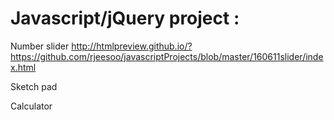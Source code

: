 # Javascript/jQuery project :

Number slider
http://htmlpreview.github.io/?https://github.com/rjeesoo/javascriptProjects/blob/master/160611slider/index.html


Sketch pad



Calculator


